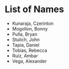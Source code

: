 
# List of Names
* Kunaraja, Czerinton
* Mogollon, Bonny
* Pulla, Bryan 
* Stulich, John
* Tapia, Daniel
* Tobias, Rebecca
* Ruiz, Ambar
* Vega, Alexander
